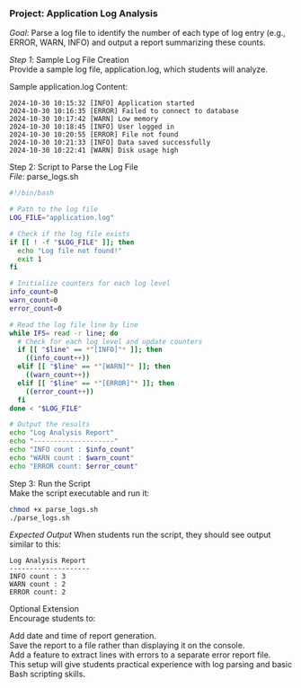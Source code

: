 ### Project: Application Log Analysis
*_Goal_*: Parse a log file to identify the number of each type of log entry (e.g., ERROR, WARN, INFO) and output a report summarizing these counts.

*Step 1*: Sample Log File Creation  
Provide a sample log file, application.log,   which students will analyze.

Sample application.log Content:
```log
2024-10-30 10:15:32 [INFO] Application started
2024-10-30 10:16:35 [ERROR] Failed to connect to database
2024-10-30 10:17:42 [WARN] Low memory
2024-10-30 10:18:45 [INFO] User logged in
2024-10-30 10:20:55 [ERROR] File not found
2024-10-30 10:21:33 [INFO] Data saved successfully
2024-10-30 10:22:41 [WARN] Disk usage high
```
Step 2: Script to Parse the Log File  
*File*: parse_logs.sh
```bash
#!/bin/bash

# Path to the log file
LOG_FILE="application.log"

# Check if the log file exists
if [[ ! -f "$LOG_FILE" ]]; then
  echo "Log file not found!"
  exit 1
fi

# Initialize counters for each log level
info_count=0
warn_count=0
error_count=0

# Read the log file line by line
while IFS= read -r line; do
  # Check for each log level and update counters
  if [[ "$line" == *"[INFO]"* ]]; then
    ((info_count++))
  elif [[ "$line" == *"[WARN]"* ]]; then
    ((warn_count++))
  elif [[ "$line" == *"[ERROR]"* ]]; then
    ((error_count++))
  fi
done < "$LOG_FILE"

# Output the results
echo "Log Analysis Report"
echo "--------------------"
echo "INFO count : $info_count"
echo "WARN count : $warn_count"
echo "ERROR count: $error_count"
```

Step 3: Run the Script  
Make the script executable and run it:
```bash
chmod +x parse_logs.sh
./parse_logs.sh
```
*Expected Output*
When students run the script, they should see output similar to this:
```
Log Analysis Report
--------------------
INFO count : 3
WARN count : 2
ERROR count: 2
```

Optional Extension  
Encourage students to:  

Add date and time of report generation.  
Save the report to a file rather than displaying it on the console.  
Add a feature to extract lines with errors to a separate error report file.  
This setup will give students practical experience with log parsing and basic Bash scripting skills.  